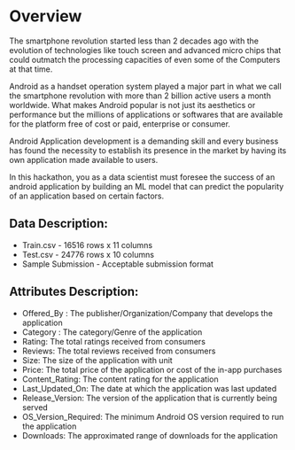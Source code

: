 # Overview
The smartphone revolution started less than 2 decades ago with   the evolution of technologies like touch screen and advanced micro chips that could outmatch the processing capacities of  even some of the Computers at that time. 

Android as a handset operation system played a major part in what we call the smartphone revolution with more than 2 billion active users a month worldwide. What makes Android popular is not just its aesthetics or performance but the millions of applications or softwares that are available for the platform free of cost or paid, enterprise or consumer.

Android Application development is a demanding skill and every business has found the necessity to establish its presence in the market by having its own application made available to users.

In this hackathon, you as a data scientist must foresee the success of an android application by building an ML model that can predict the popularity of an application based on certain factors.

## Data Description:

- Train.csv - 16516 rows x 11 columns
- Test.csv - 24776 rows x 10 columns
- Sample Submission - Acceptable submission format

## Attributes Description:

- Offered_By : The publisher/Organization/Company that develops the application
- Category : The category/Genre of the application
- Rating: The total ratings received from consumers
- Reviews: The total reviews received from consumers
- Size: The size of the application with unit
- Price: The total price of the application or cost of the in-app purchases
- Content_Rating: The content rating for the application
- Last_Updated_On: The date at which the application was last updated
- Release_Version: The version of the application that is currently being served
- OS_Version_Required: The minimum Android OS version required to run the application
- Downloads: The approximated range of downloads for the application